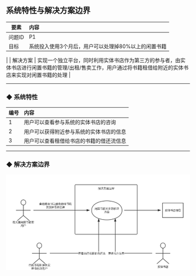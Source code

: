 ## 系统特性与解决方案边界



| 要素 | 内容 |
| --- | :--- |
| 问题ID | P1 |
| 目标 | 系统投入使用3个月后，用户可以处理掉80%以上的闲置书籍
 |
| 解决方案 | 实现一个独立平台，同时利用实体书店作为第三方的参与者，由实体书店进行闲置书籍的管理/出租/售卖工作，用户通过将书籍租借给附近的实体书店来实现对闲置书籍的处理 |



---



### ◆ 系统特性



| 编号 | 内容 |
| --- | :--- |
| 1 | 用户可以查看参与系统的实体书店的咨询 |
| 2 | 用户可以获得附近参与系统的实体书店的信息 |
| 3 | 用户可以查看租借给书店的书籍的借还流信息 |




---



### ◆ 解决方案边界


![](/assets/解决方案S1的边界.png)
